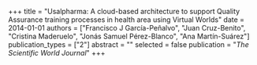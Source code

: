+++
title = "Usalpharma: A cloud-based architecture to support Quality Assurance training processes in health area using Virtual Worlds"
date = 2014-01-01
authors = ["Francisco J García-Peñalvo", "Juan Cruz-Benito", "Cristina Maderuelo", "Jonás Samuel Pérez-Blanco", "Ana Martín-Suárez"]
publication_types = ["2"]
abstract = ""
selected = false
publication = "*The Scientific World Journal*"
+++

